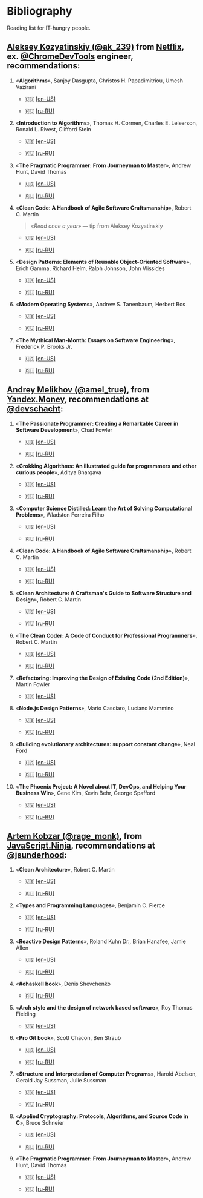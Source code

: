 # Bibliography

Reading list for IT-hungry people.

## [Aleksey Kozyatinskiy (@ak_239)](https://twitter.com/ak_239) from [Netflix](https://twitter.com/netflix), ex. [@ChromeDevTools](https://twitter.com/ChromeDevTools) engineer, recommendations:

1. «__Algorithms__», Sanjoy Dasgupta, Christos H. Papadimitriou, Umesh Vazirani

    * 🇺🇸 [[en-US]](https://www.amazon.com/Algorithms-Sanjoy-Dasgupta/dp/0073523402)
    
    * 🇷🇺 [[ru-RU]](https://www.ozon.ru/context/detail/id/27676529/)

2. «__Introduction to Algorithms__», Thomas H. Cormen, Charles E. Leiserson, Ronald L. Rivest, Clifford Stein

    * 🇺🇸 [[en-US]](https://www.amazon.com/Introduction-Algorithms-3rd-MIT-Press/dp/0262033844)
    
    * 🇷🇺 [[ru-RU]](https://www.ozon.ru/context/detail/id/33769775/)

3. «__The Pragmatic Programmer: From Journeyman to Master__», Andrew Hunt, David Thomas

    * 🇺🇸 [[en-US]](https://www.amazon.com/Pragmatic-Programmer-Journeyman-Master/dp/020161622X)
    
    * 🇷🇺 [[ru-RU]](https://www.ozon.ru/context/detail/id/3353337/)

4. «__Clean Code: A Handbook of Agile Software Craftsmanship__», Robert C. Martin

    > «_Read once a year_» — tip from Aleksey Kozyatinskiy

    * 🇺🇸 [[en-US]](https://www.amazon.com/Clean-Code-Handbook-Software-Craftsmanship/dp/0132350882)
    
    * 🇷🇺 [[ru-RU]](https://www.labirint.ru/books/642466/)

5. «__Design Patterns: Elements of Reusable Object-Oriented Software__», Erich Gamma, Richard Helm, Ralph Johnson, John Vlissides

    * 🇺🇸 [[en-US]](https://www.amazon.com/Design-Patterns-Object-Oriented-Addison-Wesley-Professional-ebook-dp-B000SEIBB8/dp/B000SEIBB8/)
    
    * 🇷🇺 [[ru-RU]](https://www.ozon.ru/context/detail/id/148946316/?gclid=EAIaIQobChMIt_uyn8KU4wIVwZAYCh0b9gHsEAQYAiABEgIuuPD_BwE)

6. «__Modern Operating Systems__», Andrew S. Tanenbaum, Herbert Bos

    * 🇺🇸 [[en-US]](https://www.amazon.com/Modern-Operating-Systems-Andrew-Tanenbaum/dp/013359162X)
    
    * 🇷🇺 [[ru-RU]](https://www.ozon.ru/context/detail/id/31649356/)

7. «__The Mythical Man-Month: Essays on Software Engineering__», Frederick P. Brooks Jr.

    * 🇺🇸 [[en-US]](https://www.amazon.com/Mythical-Man-Month-Software-Engineering-Anniversary/dp/0201835959)
    
    * 🇷🇺 [[ru-RU]](https://www.ozon.ru/context/detail/id/83760/)

## [Andrey Melikhov (@amel_true)](https://twitter.com/amel_true), from [Yandex.Money](https://twitter.com/yamoneynews), recommendations at [@devschacht](https://www.youtube.com/channel/UCTSVfbCKN3nZbogPtOCHcMg):

1. «__The Passionate Programmer: Creating a Remarkable Career in Software Development__», Chad Fowler

    * 🇺🇸 [[en-US]](https://www.amazon.com/Passionate-Programmer-Remarkable-Development-Pragmatic-ebook/dp/B00AYQNR5U)
    
    * 🇷🇺 [[ru-RU]](https://www.ozon.ru/context/detail/id/31901152/)

2. «__Grokking Algorithms: An illustrated guide for programmers and other curious people__», Aditya Bhargava

    * 🇺🇸 [[en-US]](https://www.amazon.com/Grokking-Algorithms-illustrated-programmers-curious/dp/1617292230)
    
    * 🇷🇺 [[ru-RU]](https://www.ozon.ru/context/detail/id/139296295/)

3. «__Computer Science Distilled: Learn the Art of Solving Computational Problems__», Wladston Ferreira Filho

    * 🇺🇸 [[en-US]](https://www.amazon.com/Computer-Science-Distilled-Computational-Problems-ebook/dp/B0731JG96F)
    
    * 🇷🇺 [[ru-RU]](https://www.ozon.ru/context/detail/id/144946027/)

4. «__Clean Code: A Handbook of Agile Software Craftsmanship__», Robert C. Martin

    * 🇺🇸 [[en-US]](https://www.amazon.com/Clean-Code-Handbook-Software-Craftsmanship/dp/0132350882)
    
    * 🇷🇺 [[ru-RU]](https://www.labirint.ru/books/642466/)

5. «__Clean Architecture: A Craftsman's Guide to Software Structure and Design__», Robert C. Martin

    * 🇺🇸 [[en-US]](https://www.amazon.com/Clean-Architecture-Craftsmans-Software-Structure/dp/0134494164)
    
    * 🇷🇺 [[ru-RU]](https://www.ozon.ru/context/detail/id/144499396/)

6. «__The Clean Coder: A Code of Conduct for Professional Programmers__», Robert C. Martin

    * 🇺🇸 [[en-US]](https://www.amazon.com/Clean-Coder-Conduct-Professional-Programmers/dp/0137081073)
    
    * 🇷🇺 [[ru-RU]](https://www.labirint.ru/books/643363/)

7. «__Refactoring: Improving the Design of Existing Code (2nd Edition)__», Martin Fowler

    * 🇺🇸 [[en-US]](https://www.amazon.com/Refactoring-Improving-Existing-Addison-Wesley-Signature/dp/0134757599)
    
8. «__Node.js Design Patterns__», Mario Casciaro, Luciano Mammino

    * 🇺🇸 [[en-US]](https://www.amazon.com/Node-js-Design-Patterns-server-side-applications/dp/1785885588)
    
    * 🇷🇺 [[ru-RU]](https://www.ozon.ru/context/detail/id/141553158/)

9. «__Building evolutionary architectures: support constant change__», Neal Ford

    * 🇺🇸 [[en-US]](https://www.amazon.com/BUILDING-EVOLUTIONARY-ARCHITECTURES-CONSTANT-Paperback/dp/9352136306)
    
    * 🇷🇺 [[ru-RU]](https://www.ozon.ru/context/detail/id/147398794/)

10. «__The Phoenix Project: A Novel about IT, DevOps, and Helping Your Business Win__», Gene Kim, Kevin Behr, George Spafford

    * 🇺🇸 [[en-US]](https://www.amazon.com/Phoenix-Project-DevOps-Helping-Business/dp/0988262509)
    
    * 🇷🇺 [[ru-RU]](https://www.ozon.ru/context/detail/id/32211144/)

## [Artem Kobzar (@rage_monk)](https://twitter.com/rage_monk), from [JavaScript.Ninja](https://javascript.ninja/),  recommendations at [@jsunderhood](https://twitter.com/jsunderhood):

1. «__Clean Architecture__», Robert C. Martin

    * 🇺🇸 [[en-US]](https://www.amazon.com/Clean-Architecture-Craftsmans-Software-Structure/dp/0134494164)
    
    * 🇷🇺 [[ru-RU]](https://www.ozon.ru/context/detail/id/144499396/)
  

2. «__Types and Programming Languages__», Benjamin C. Pierce

    * 🇺🇸 [[en-US]](https://www.amazon.com/Clean-Architecture-Craftsmans-Software-Structure/dp/0134494164) 
    
    * 🇷🇺 [[ru-RU]](https://www.ozon.ru/context/detail/id/7410082/)

3. «__Reactive Design Patterns__», Roland Kuhn Dr., Brian Hanafee, Jamie Allen

    * 🇺🇸 [[en-US]](https://www.amazon.com/Reactive-Design-Patterns-Roland-Kuhn/dp/1617291803)
    
    * 🇷🇺 [[ru-RU]](https://www.ozon.ru/context/detail/id/143822725/)

4. «__#ohaskell book__», Denis Shevchenko

    * 🇷🇺 [[ru-RU]](https://www.ohaskell.guide/)

5. «__Arch style and the design of network based software__», Roy Thomas Fielding

    * 🇺🇸 [[en-US]](https://www.ics.uci.edu/~fielding/pubs/dissertation/fielding_dissertation.pdf)
    
6. «__Pro Git book__», Scott Chacon, Ben Straub 

    * 🇺🇸 [[en-US]](https://git-scm.com/book/en/v2)
    
    * 🇷🇺 [[ru-RU]](https://git-scm.com/book/ru/v2)

7. «__Structure and Interpretation of Computer Programs__», Harold Abelson, Gerald Jay Sussman, Julie Sussman

    * 🇺🇸 [[en-US]](https://www.amazon.com/Structure-Interpretation-Computer-Programs-Engineering/dp/0262510871)
    
    * 🇷🇺 [[ru-RU]](https://www.ozon.ru/context/detail/id/5322055/)

8. «__Applied Cryptography: Protocols, Algorithms, and Source Code in C__», Bruce Schneier

    * 🇺🇸 [[en-US]](https://www.amazon.com/Applied-Cryptography-Protocols-Algorithms-Source/dp/0471117099)

    * 🇷🇺 [[ru-RU]](https://www.ozon.ru/context/detail/id/135481806/)

9. «__The Pragmatic Programmer: From Journeyman to Master__», Andrew Hunt, David Thomas

    * 🇺🇸 [[en-US]](https://www.amazon.com/Pragmatic-Programmer-Journeyman-Master/dp/020161622X)
  
    * 🇷🇺 [[ru-RU]](https://www.ozon.ru/context/detail/id/3353337/)

